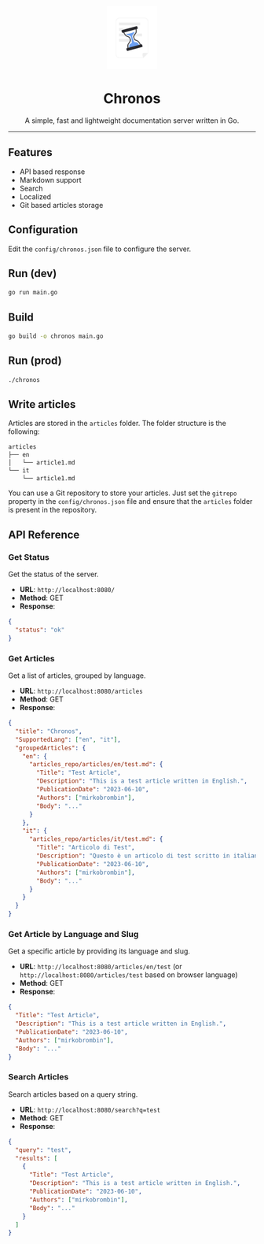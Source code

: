 <div align="center">
    <img src="chronos.svg" height="128">
    <h1>Chronos</h1>
    <p>A simple, fast and lightweight documentation server written in Go.</p>
    <hr />
</div>


## Features
- API based response
- Markdown support
- Search
- Localized
- Git based articles storage

## Configuration
Edit the `config/chronos.json` file to configure the server.

## Run (dev)
```bash
go run main.go
```

## Build
```bash
go build -o chronos main.go
```

## Run (prod)
```bash
./chronos
```
## Write articles
Articles are stored in the `articles` folder. The folder structure is the following:
```
articles
├── en
│   └── article1.md
└── it
    └── article1.md
```

You can use a Git repository to store your articles. Just set the `gitrepo` property in the `config/chronos.json` file and ensure that the `articles` folder is present in the repository.

## API Reference

### Get Status

Get the status of the server.

- **URL**: `http://localhost:8080/`
- **Method**: GET
- **Response**:
```json
{
  "status": "ok"
}
```

### Get Articles

Get a list of articles, grouped by language.

- **URL**: `http://localhost:8080/articles`
- **Method**: GET
- **Response**:
```json
{
  "title": "Chronos",
  "SupportedLang": ["en", "it"],
  "groupedArticles": {
    "en": {
      "articles_repo/articles/en/test.md": {
        "Title": "Test Article",
        "Description": "This is a test article written in English.",
        "PublicationDate": "2023-06-10",
        "Authors": ["mirkobrombin"],
        "Body": "..."
      }
    },
    "it": {
      "articles_repo/articles/it/test.md": {
        "Title": "Articolo di Test",
        "Description": "Questo è un articolo di test scritto in italiano.",
        "PublicationDate": "2023-06-10",
        "Authors": ["mirkobrombin"],
        "Body": "..."
      }
    }
  }
}
```

### Get Article by Language and Slug

Get a specific article by providing its language and slug.

- **URL**: `http://localhost:8080/articles/en/test`
  (or `http://localhost:8080/articles/test` based on browser language)
- **Method**: GET
- **Response**:
```json
{
  "Title": "Test Article",
  "Description": "This is a test article written in English.",
  "PublicationDate": "2023-06-10",
  "Authors": ["mirkobrombin"],
  "Body": "..."
}
```

### Search Articles

Search articles based on a query string.

- **URL**: `http://localhost:8080/search?q=test`
- **Method**: GET
- **Response**:
```json
{
  "query": "test",
  "results": [
    {
      "Title": "Test Article",
      "Description": "This is a test article written in English.",
      "PublicationDate": "2023-06-10",
      "Authors": ["mirkobrombin"],
      "Body": "..."
    }
  ]
}
```
